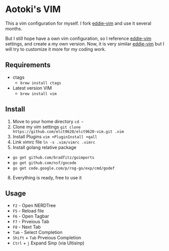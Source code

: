 Aotoki's VIM
===

This a vim configuration for myself.
I fork [eddie-vim](https://github.com/kaochenlong/eddie-vim) and use it several months.

But I still hope have a own vim configuration, so I reference [eddie-vim](https://github.com/kaochenlong/eddie-vim) settings, and create a my own version.
Now, it is very similar [eddie-vim](https://github.com/kaochenlong/eddie-vim) but I will try to customize it more for my coding work.

Requirements
---

* ctags
  * `brew install ctags`
* Latest version VIM
  * `brew install vim`

Install
---

1. Move to your home directory `cd ~`
2. Clone my vim settings `git clone https://github.com/elct9620/elct9620-vim.git .vim`
3. Install Plugins `vim +PluginInstall +qall`
4. Link vimrc file `ln -s .vim/vimrc .vimrc`
5. Install golang relative package
  * `go get github.com/bradfitz/goimports`
  * `go get github.com/nsf/gocode`
  * `go get code.google.com/p/rog-go/exp/cmd/godef`
8. Everything is ready, free to use it

Usage
---

* `F2` - Open NERDTree
* `F5` - Reload file
* `F6` - Open Tagbar
* `F7` - Prveious Tab
* `F8` - Next Tab
* `Tab` - Select Completion
* `Shift` + `Tab` Prveious Completion
* `Ctrl` + `j` Expand Sinp (via Ultisinp)
